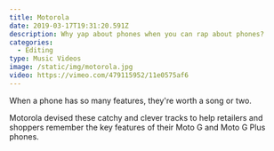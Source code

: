 ```yaml
---
title: Motorola
date: 2019-03-17T19:31:20.591Z
description: Why yap about phones when you can rap about phones?
categories:
  - Editing
type: Music Videos
image: /static/img/motorola.jpg
video: https://vimeo.com/479115952/11e0575af6
---
```

When a phone has so many features, they're worth a song or two.

Motorola devised these catchy and clever tracks to help retailers and shoppers remember the key features of their Moto G and Moto G Plus phones.
